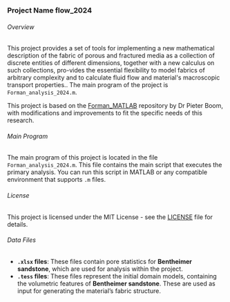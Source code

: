 ### Project Name flow_2024

###### Overview

This project provides a set of tools for implementing a new mathematical description of the fabric of porous and fractured media as a collection of discrete entities of different dimensions, together with a new calculus on such collections, pro-vides the essential flexibility to model fabrics of arbitrary complexity and to calculate fluid flow and material's macroscopic transport properties.. The main program of the project is `Forman_analysis_2024.m`.

This project is based on the [Forman_MATLAB](https://github.com/boompiet/Forman_MATLAB) repository by Dr Pieter Boom, with modifications and improvements to fit the specific needs of this research.

###### Main Program

The main program of this project is located in the file `Forman_analysis_2024.m`. This file contains the main script that executes the primary analysis. You can run this script in MATLAB or any compatible environment that supports `.m` files.

###### License

This project is licensed under the MIT License - see the [LICENSE](./LICENSE) file for details.

###### Data Files

- **`.xlsx` files**: These files contain pore statistics for **Bentheimer sandstone**, which are used for analysis within the project.
- **`.tess` files**: These files represent the initial domain models, containing the volumetric features of **Bentheimer sandstone**. These are used as input for generating the material’s fabric structure.
